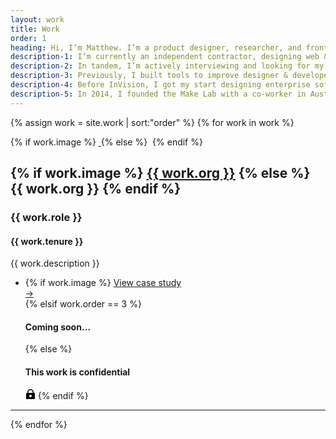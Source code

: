 ```yaml
---
layout: work
title: Work
order: 1
heading: Hi, I’m Matthew. I’m a product designer, researcher, and front-end engineer.
description-1: I’m currently an independent contractor, designing web & native mobile apps for restaurant owners, GMs, and front-of-house staff at OpenTable.
description-2: In tandem, I’m actively interviewing and looking for my next full-time role. I work best when I’m embedded in development squads, a part of a larger product design team, and contributing to initiatives across organizational lines.
description-3: Previously, I built tools to improve designer & developer collaboration at InVision, working across InVision Studio, GitHub & Jira integrations, Inspect, and Inspect Motion.
description-4: Before InVision, I got my start designing enterprise software at IBM, where I contributed to many product releases across different organizations during my 4.5 year tenure. During that time, I also had the unique opportunity to contract with Apple in Cupertino where I focused on prototyping apps for the Apple at Work program.
description-5: In 2014, I founded the Make Lab with a co-worker in Austin, TX.
---
```


{% assign work = site.work | sort:"order" %}
{% for work in work %}
<section class="c-work">
  <div class="c-work__image">
    {% if work.image %}
    <a href="{{ work.url | prepend: site.baseurl }}">
      <img class="c-work__image--thumbnail" src="..{{ work.logo }}" alt="">
    </a>
    {% else %}
    <img class="c-work__image--thumbnail" src="..{{ work.logo }}" alt="">
    {% endif %}
  </div>
  <div class="c-work__body c-text-format">
    <h2 class="c-work__m-strip">
    {% if work.image %}
    <a href="{{ work.url | prepend: site.baseurl }}" class="c-work__li--{{ work.title }} u-inline-block">{{ work.org }}</a>
    {% else %}
    {{ work.org }}
    {% endif %}
    </h2>
    <h3>{{ work.role }}</h3>
    <h4>{{ work.tenure }}</h4>
    <p class="c-work__description">{{ work.description }}</p>
    <ul class="c-work__project-list">
      <li class="c-work__project">
        {% if work.image %}
        <a href="{{ work.url | prepend: site.baseurl }}" class="c-work__li--{{ work.title }}">
          <span>View case study</span>
          <div class="c-work__arrow">&#8594;</div>
        </a>
        {% elsif work.order == 3 %}
        <h4>Coming soon&hellip;</h4>
        {% else %}
        <h4>This work is confidential</h4>
        <svg class="c-icon c-icon--lock" width="16" height="16" viewBox="0 0 16 16" fill="none" xmlns="http://www.w3.org/2000/svg"><path class="c-icon__fill" fill-rule="evenodd" clip-rule="evenodd" d="M8 0C5.23858 0 3 2.23858 3 5V6H2C1.44772 6 1 6.44772 1 7V15C1 15.5523 1.44772 16 2 16H14C14.5523 16 15 15.5523 15 15V7C15 6.44771 14.5523 6 14 6H13V5C13 2.23858 10.7614 0 8 0ZM11.5 6V5C11.5 3.067 9.933 1.5 8 1.5C6.067 1.5 4.5 3.067 4.5 5V6H11.5ZM10 11C10 12.1046 9.10457 13 8 13C6.89543 13 6 12.1046 6 11C6 9.89543 6.89543 9 8 9C9.10457 9 10 9.89543 10 11Z" fill="black"/></svg>
        {% endif %}
      </li>
    </ul>
  </div>
</section>
<hr>
{% endfor %}
